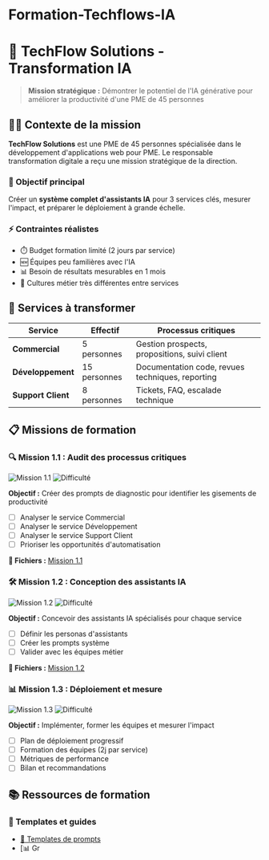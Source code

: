 # Formation-Techflows-IA
# 🚀 TechFlow Solutions - Transformation IA

> **Mission stratégique :** Démontrer le potentiel de l'IA générative pour améliorer la productivité d'une PME de 45 personnes

## 👨‍💼 Contexte de la mission

**TechFlow Solutions** est une PME de 45 personnes spécialisée dans le développement d'applications web pour PME. Le responsable transformation digitale a reçu une mission stratégique de la direction.

### 🎯 Objectif principal
Créer un **système complet d'assistants IA** pour 3 services clés, mesurer l'impact, et préparer le déploiement à grande échelle.

### ⚡ Contraintes réalistes
- ⏱️ Budget formation limité (2 jours par service)
- 🆕 Équipes peu familières avec l'IA  
- 📊 Besoin de résultats mesurables en 1 mois
- 🏢 Cultures métier très différentes entre services

## 🏢 Services à transformer

| Service | Effectif | Processus critiques |
|---------|----------|-------------------|
| **Commercial** | 5 personnes | Gestion prospects, propositions, suivi client |
| **Développement** | 15 personnes | Documentation code, revues techniques, reporting |
| **Support Client** | 8 personnes | Tickets, FAQ, escalade technique |

## 📋 Missions de formation

### 🔍 Mission 1.1 : Audit des processus critiques
![Mission 1.1](https://img.shields.io/badge/Mission-1.1-orange) ![Difficulté](https://img.shields.io/badge/Difficulté-Débutant-green)

**Objectif :** Créer des prompts de diagnostic pour identifier les gisements de productivité

- [ ] Analyser le service Commercial
- [ ] Analyser le service Développement  
- [ ] Analyser le service Support Client
- [ ] Prioriser les opportunités d'automatisation

**📁 Fichiers :** [Mission 1.1](./exercices/mission-1-1-audit.md)

### 🛠️ Mission 1.2 : Conception des assistants IA
![Mission 1.2](https://img.shields.io/badge/Mission-1.2-yellow) ![Difficulté](https://img.shields.io/badge/Difficulté-Intermédiaire-yellow)

**Objectif :** Concevoir des assistants IA spécialisés pour chaque service

- [ ] Définir les personas d'assistants
- [ ] Créer les prompts système
- [ ] Valider avec les équipes métier

**📁 Fichiers :** [Mission 1.2](./exercices/mission-1-2-conception.md)

### 📊 Mission 1.3 : Déploiement et mesure
![Mission 1.3](https://img.shields.io/badge/Mission-1.3-red) ![Difficulté](https://img.shields.io/badge/Difficulté-Avancé-red)

**Objectif :** Implémenter, former les équipes et mesurer l'impact

- [ ] Plan de déploiement progressif
- [ ] Formation des équipes (2j par service)
- [ ] Métriques de performance
- [ ] Bilan et recommandations

## 📚 Ressources de formation

### 🎯 Templates et guides
- [📝 Templates de prompts](./docs/ressources/templates-prompts.md)
- [📊 Gr
